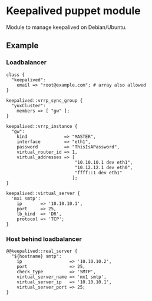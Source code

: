 # Keepalived puppet module

Module to manage keepalived on Debian/Ubuntu.

## Example

### Loadbalancer
    class {
      "keepalived":
        email => "root@example.com"; # array also allowed
    }

    keepalived::vrrp_sync_group {
      "yuxCluster":
        members => [ "gw" ];
    }

    keepalived::vrrp_instance {
      "gw":
        kind              => "MASTER",
        interface         => "eth1",
        password          => "ThisIsAPassword",
        virtual_router_id => 1,
        virtual_addresses => [
                              "10.10.10.1 dev eth1",
                              "10.12.12.1 dev eth0",
                              "ffff::1 dev eth1"
                             ];
    }

    keepalived::virtual_server {
      'mx1 smtp':
        ip       => '10.10.10.1',
        port     => 25,
        lb_kind  => 'DR',
        protocol => 'TCP';
    }

### Host behind loadbalancer
    @@keepalived::real_server {
      "${hostname} smtp":
        ip                  => '10.10.10.2',
        port                => 25,
        check_type          => 'SMTP',
        virtual_server_name => 'mx1 smtp',
        virtual_server_ip   => '10.10.10.1',
        virtual_server_port => 25;
    }


